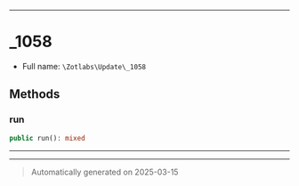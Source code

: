 ***

# _1058





* Full name: `\Zotlabs\Update\_1058`




## Methods


### run



```php
public run(): mixed
```












***


***
> Automatically generated on 2025-03-15
